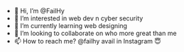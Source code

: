 - 👋 Hi, I’m @FailHy
- 👀 I’m interested in web dev n cyber security
- 🌱 I’m currently learning web designing
- 💞️ I’m looking to collaborate on who more great than me
- 📫 How to reach me? @failhy avail in Instagram 😇

<!---
FailHy/FailHy is a ✨ special ✨ repository because its `README.md` (this file) appears on your GitHub profile.
You can click the Preview link to take a look at your changes.
--->
